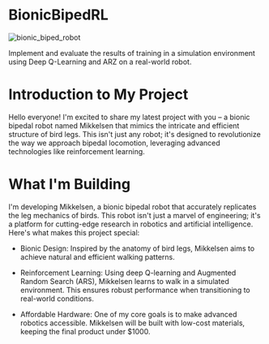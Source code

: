 # BionicBipedRL

![bionic_biped_robot](https://github.com/Aizawa-Shun/Mikkelsen/assets/111269336/30c0de01-3d0e-4f1f-bb2e-2af102ed06ae)

Implement and evaluate the results of training in a simulation environment using Deep Q-Learning and ARZ on a real-world robot.

# Introduction to My Project

Hello everyone! I'm excited to share my latest project with you – a bionic bipedal robot named Mikkelsen that mimics the intricate and efficient structure of bird legs. This isn't just any robot; it's designed to revolutionize the way we approach bipedal locomotion, leveraging advanced technologies like reinforcement learning.

# What I'm Building

I'm developing Mikkelsen, a bionic bipedal robot that accurately replicates the leg mechanics of birds. This robot isn't just a marvel of engineering; it's a platform for cutting-edge research in robotics and artificial intelligence. Here's what makes this project special:

- Bionic Design: Inspired by the anatomy of bird legs, Mikkelsen aims to achieve natural and efficient walking patterns.

- Reinforcement Learning: Using deep Q-learning and Augmented Random Search (ARS), Mikkelsen learns to walk in a simulated environment. This ensures robust performance when transitioning to real-world conditions.

- Affordable Hardware: One of my core goals is to make advanced robotics accessible. Mikkelsen will be built with low-cost materials, keeping the final product under $1000.
